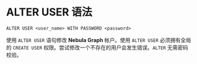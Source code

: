 # ALTER USER 语法

```ngql
ALTER USER <user_name> WITH PASSWORD <password>
```

使用 `ALTER USER` 语句修改 **Nebula Graph** 帐户。使用 `ALTER USER` 必须拥有全局的 `CREATE USER` 权限。尝试修改一个不存在的用户会发生错误。`ALTER` 无需密码校验。
